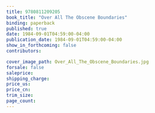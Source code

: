 ```yaml
---
title: 9780811209205
book_title: "Over All The Obscene Boundaries"
binding: paperback
published: true
date: 1984-09-01T04:59:00-04:00
publication_date: 1984-09-01T04:59:00-04:00
show_in_forthcoming: false
contributors:

cover_image_path: Over_All_The_Obscene_Boundaries.jpg
forsale: false
saleprice:
shipping_charge:
price_us:
price_cn:
trim_size:
page_count:
---
```


